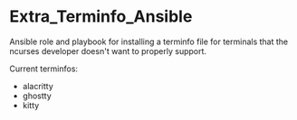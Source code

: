 # Extra_Terminfo_Ansible
Ansible role and playbook for installing a terminfo file for terminals that the ncurses developer doesn't want to properly support.

Current terminfos:

- alacritty
- ghostty
- kitty
